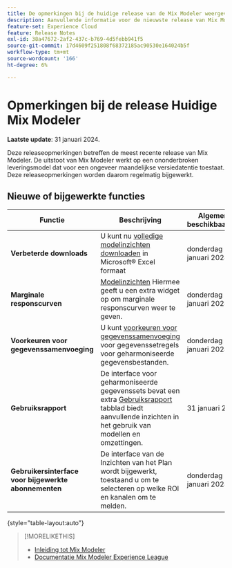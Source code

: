 ```yaml
---
title: De opmerkingen bij de huidige release van de Mix Modeler weergeven
description: Aanvullende informatie voor de nieuwste release van Mix Modeler
feature-set: Experience Cloud
feature: Release Notes
exl-id: 38a47672-2af2-437c-b769-4d5febb941f5
source-git-commit: 17d4609f251808f68372185ac90530e164024b5f
workflow-type: tm+mt
source-wordcount: '166'
ht-degree: 6%

---
```


# Opmerkingen bij de release Huidige Mix Modeler

**Laatste update**: 31 januari 2024.

Deze releaseopmerkingen betreffen de meest recente release van Mix Modeler. De uitstoot van Mix Modeler werkt op een ononderbroken leveringsmodel dat voor een ongeveer maandelijkse versiedatentie toestaat. Deze releaseopmerkingen worden daarom regelmatig bijgewerkt.


## Nieuwe of bijgewerkte functies

| Functie | Beschrijving | Algemene beschikbaarheid |
|---|---|---|
| **Verbeterde downloads** | U kunt nu [volledige modelinzichten downloaden](../models/insights.md) in Microsoft® Excel formaat | donderdag 31 januari 2024 |
| **Marginale responscurven** | [Modelinzichten](../models/insights.md) Hiermee geeft u een extra widget op om marginale responscurven weer te geven. | donderdag 31 januari 2024 |
| **Voorkeuren voor gegevenssamenvoeging** | U kunt [voorkeuren voor gegevenssamenvoeging](../harmonize-data/dataset-rules.md#data-merge-preferences) voor gegevenssetregels voor geharmoniseerde gegevensbestanden. | donderdag 31 januari 2024 |
| **Gebruiksrapport** | De interface voor geharmoniseerde gegevenssets bevat een extra [Gebruiksrapport](../harmonize-data/usage-report.md) tabblad biedt aanvullende inzichten in het gebruik van modellen en omzettingen. | 31 januari 2022 |
| **Gebruikersinterface voor bijgewerkte abonnementen** | De interface van de Inzichten van het Plan wordt bijgewerkt, toestaand u om te selecteren op welke ROI en kanalen om te melden. | donderdag 31 januari 2024 |

{style="table-layout:auto"}


>[!MORELIKETHIS]
>
>* [Inleiding tot Mix Modeler](https://business.adobe.com/products/experience-platform/planning-and-measurement.html)
>* [Documentatie Mix Modeler Experience League](https://experienceleague.adobe.com/docs/mix-modeler.html?lang=en)
